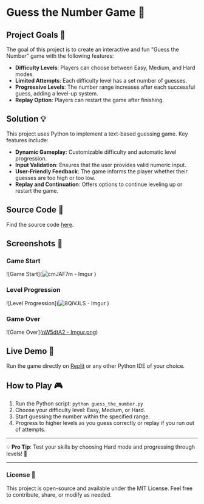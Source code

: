 # Guess the Number Game 🎯

## Project Goals 🎯
The goal of this project is to create an interactive and fun "Guess the Number" game with the following features:
- **Difficulty Levels**: Players can choose between Easy, Medium, and Hard modes.
- **Limited Attempts**: Each difficulty level has a set number of guesses.
- **Progressive Levels**: The number range increases after each successful guess, adding a level-up system.
- **Replay Option**: Players can restart the game after finishing.

## Solution 💡
This project uses Python to implement a text-based guessing game. Key features include:
- **Dynamic Gameplay**: Customizable difficulty and automatic level progression.
- **Input Validation**: Ensures that the user provides valid numeric input.
- **User-Friendly Feedback**: The game informs the player whether their guesses are too high or too low.
- **Replay and Continuation**: Offers options to continue leveling up or restart the game.

## Source Code 📂
Find the source code [here](guess_a_number.py).

## Screenshots 📸
### Game Start
![Game Start](![cmJAF7m - Imgur](https://github.com/user-attachments/assets/5e835a01-ca3a-4d91-b394-5d0e61a09c1a)
)

### Level Progression
![Level Progression](![8QiVJLS - Imgur](https://github.com/user-attachments/assets/edb10294-6035-4fcd-9c53-4a38f1ef94c6)
)

### Game Over
![Game Over]([nW5dtA2 - Imgur.png](https://github.com/PlamenN1919/-GuessANumberByEmo/blob/main/nW5dtA2%20-%20Imgur.png))

## Live Demo 🚀
Run the game directly on [Replit](https://replit.com/) or any other Python IDE of your choice.

## How to Play 🎮
1. Run the Python script: `python guess_the_number.py`
2. Choose your difficulty level: Easy, Medium, or Hard.
3. Start guessing the number within the specified range.
4. Progress to higher levels as you guess correctly or replay if you run out of attempts.

---

💡 **Pro Tip**: Test your skills by choosing Hard mode and progressing through levels! 🎉

---

### License 📝
This project is open-source and available under the MIT License. Feel free to contribute, share, or modify as needed.
